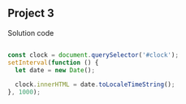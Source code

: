 ## Project 3
Solution code 

``` javascript

const clock = document.querySelector('#clock');
setInterval(function () {
  let date = new Date();

  clock.innerHTML = date.toLocaleTimeString();
}, 1000);


```